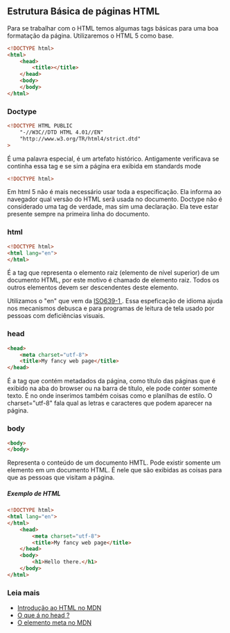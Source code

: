 ## Estrutura Básica de páginas HTML

Para se trabalhar com o HTML temos algumas tags básicas para uma boa formatação da página. Utilizaremos o HTML 5 como base.

```html
<!DOCTYPE html>
<html>
    <head>
        <title></title>
    </head>
    <body>
    </body>
</html>
```

### Doctype

```html
<!DOCTYPE HTML PUBLIC
	"-//W3C//DTD HTML 4.01//EN"
	"http://www.w3.org/TR/html4/strict.dtd"
>
```

É uma palavra especial, é um artefato histórico. Antigamente verificava se continha essa tag e se sim a página era exibida em standards mode

```html
<!DOCTYPE html>
```

Em html 5 não  é mais necessário usar toda a especificação. Ela informa ao navegador qual versão do HTML serã usada no documento. Doctype não é considerado uma tag de verdade, mas sim uma declaração. Ela teve estar presente sempre na primeira linha do documento.

### html

```html
<!DOCTYPE html>
<html lang="en">
</html>
```

É a tag que representa o elemento raiz (elemento de nível superior) de um documento HTML, por este motivo é chamado de elemento raiz. Todos os outros elementos devem ser descendentes deste elemento.

Utilizamos o "en" que vem da <a href="https://pt.wikipedia.org/wiki/ISO_639">ISO639-1 </a> . Essa espeficação de idioma ajuda nos mecanismos debusca e para programas de leitura de tela usado por pessoas com deficiências visuais.

### head

```html
<head>
	<meta charset="utf-8">
	<title>My fancy web page</title>
</head>
```
É a tag que contém metadados da página, como título <title></title> das páginas que é exibido na aba do browser ou na barra de título, ele pode conter somente texto. É no <head> onde inserimos também coisas como <meta> e planilhas de estilo. O charset="utf-8" fala qual as letras e caracteres que podem aparecer na página.

### body

```html
<body>
</body>
```

Representa o conteúdo de um documento HMTL. Pode existir somente um elemento <body> em um documento HTML. É nele que são exibidas as coisas para que as pessoas que visitam a página.

##### Exemplo de HTML

```html
<!DOCTYPE html>
<html lang="en">
</html>
    <head>
		<meta charset="utf-8">
		<title>My fancy web page</title>
	</head>
	<body>
        <h1>Hello there.</h1>
	</body>
</html>
```

### Leia mais

- <a href="https://developer.mozilla.org/pt-BR/docs/Learn/HTML/Introduction_to_HTML/Getting_started">Introdução ao HTML no MDN</a>
- <a href="https://developer.mozilla.org/pt-BR/docs/Learn/HTML/Introduction_to_HTML/The_head_metadata_in_HTML">O que á no head ?</a>
- <a href="https://developer.mozilla.org/pt-BR/docs/Web/HTML/Element/meta">O elemento meta no MDN</a>


